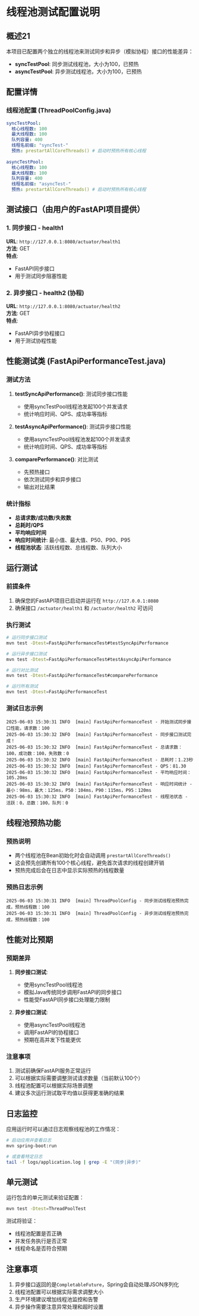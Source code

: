 # 线程池测试配置说明

## 概述21

本项目已配置两个独立的线程池来测试同步和异步（模拟协程）接口的性能差异：

- **syncTestPool**: 同步测试线程池，大小为100，已预热
- **asyncTestPool**: 异步测试线程池，大小为100，已预热

## 配置详情

### 线程池配置 (ThreadPoolConfig.java)

```yaml
syncTestPool:
  核心线程数: 100
  最大线程数: 100
  队列容量: 400
  线程名前缀: "syncTest-"
  预热: prestartAllCoreThreads() # 启动时预热所有核心线程
  
asyncTestPool:
  核心线程数: 100
  最大线程数: 100
  队列容量: 400
  线程名前缀: "asyncTest-"
  预热: prestartAllCoreThreads() # 启动时预热所有核心线程
```

## 测试接口（由用户的FastAPI项目提供）

### 1. 同步接口 - health1

**URL**: `http://127.0.0.1:8080/actuator/health1`  
**方法**: GET  
**特点**: 
- FastAPI同步接口
- 用于测试同步阻塞性能

### 2. 异步接口 - health2 (协程)

**URL**: `http://127.0.0.1:8080/actuator/health2`  
**方法**: GET  
**特点**:
- FastAPI异步协程接口
- 用于测试协程性能

## 性能测试类 (FastApiPerformanceTest.java)

### 测试方法

1. **testSyncApiPerformance()**: 测试同步接口性能
   - 使用syncTestPool线程池发起100个并发请求
   - 统计响应时间、QPS、成功率等指标
   
2. **testAsyncApiPerformance()**: 测试异步接口性能
   - 使用asyncTestPool线程池发起100个并发请求
   - 统计响应时间、QPS、成功率等指标

3. **comparePerformance()**: 对比测试
   - 先预热接口
   - 依次测试同步和异步接口
   - 输出对比结果

### 统计指标

- **总请求数/成功数/失败数**
- **总耗时/QPS**
- **平均响应时间**
- **响应时间统计**: 最小值、最大值、P50、P90、P95
- **线程池状态**: 活跃线程数、总线程数、队列大小

## 运行测试

### 前提条件

1. 确保您的FastAPI项目已启动并运行在 `http://127.0.0.1:8080`
2. 确保接口 `/actuator/health1` 和 `/actuator/health2` 可访问

### 执行测试

```bash
# 运行同步接口测试
mvn test -Dtest=FastApiPerformanceTest#testSyncApiPerformance

# 运行异步接口测试
mvn test -Dtest=FastApiPerformanceTest#testAsyncApiPerformance

# 运行对比测试
mvn test -Dtest=FastApiPerformanceTest#comparePerformance

# 运行所有测试
mvn test -Dtest=FastApiPerformanceTest
```

### 测试日志示例

```
2025-06-03 15:30:31 INFO  [main] FastApiPerformanceTest - 开始测试同步接口性能，请求数：100
2025-06-03 15:30:32 INFO  [main] FastApiPerformanceTest - 同步接口测试完成！
2025-06-03 15:30:32 INFO  [main] FastApiPerformanceTest - 总请求数：100，成功数：100，失败数：0
2025-06-03 15:30:32 INFO  [main] FastApiPerformanceTest - 总耗时：1.23秒
2025-06-03 15:30:32 INFO  [main] FastApiPerformanceTest - QPS：81.30
2025-06-03 15:30:32 INFO  [main] FastApiPerformanceTest - 平均响应时间：105.20ms
2025-06-03 15:30:32 INFO  [main] FastApiPerformanceTest - 响应时间统计 - 最小：98ms，最大：125ms，P50：104ms，P90：115ms，P95：120ms
2025-06-03 15:30:32 INFO  [main] FastApiPerformanceTest - 线程池状态 - 活跃：0，总数：100，队列：0
```

## 线程池预热功能

### 预热说明

- 两个线程池在Bean初始化时会自动调用 `prestartAllCoreThreads()`
- 这会预先创建所有100个核心线程，避免首次请求的线程创建开销
- 预热完成后会在日志中显示实际预热的线程数量

### 预热日志示例

```
2025-06-03 15:30:31 INFO  [main] ThreadPoolConfig - 同步测试线程池预热完成，预热线程数：100
2025-06-03 15:30:31 INFO  [main] ThreadPoolConfig - 异步测试线程池预热完成，预热线程数：100
```

## 性能对比预期

### 预期差异

1. **同步接口测试**:
   - 使用syncTestPool线程池
   - 模拟Java传统同步调用FastAPI的同步接口
   - 性能受FastAPI同步接口处理能力限制

2. **异步接口测试**:
   - 使用asyncTestPool线程池  
   - 调用FastAPI的协程接口
   - 预期在高并发下性能更优

### 注意事项

1. 测试前确保FastAPI服务正常运行
2. 可以根据实际需要调整测试请求数量（当前默认100个）
3. 线程池配置可以根据实际场景调整
4. 建议多次运行测试取平均值以获得更准确的结果

## 日志监控

应用运行时可以通过日志观察线程池的工作情况：

```bash
# 启动应用并查看日志
mvn spring-boot:run

# 或查看特定日志
tail -f logs/application.log | grep -E "(同步|异步)"
```

## 单元测试

运行包含的单元测试来验证配置：

```bash
mvn test -Dtest=ThreadPoolTest
```

测试将验证：
- 线程池配置是否正确
- 并发任务执行是否正常
- 线程命名是否符合预期

## 注意事项

1. 异步接口返回的是`CompletableFuture`，Spring会自动处理JSON序列化
2. 线程池配置可以根据实际需求调整大小
3. 生产环境建议增加线程池监控和告警
4. 异步操作需要注意异常处理和超时设置 
